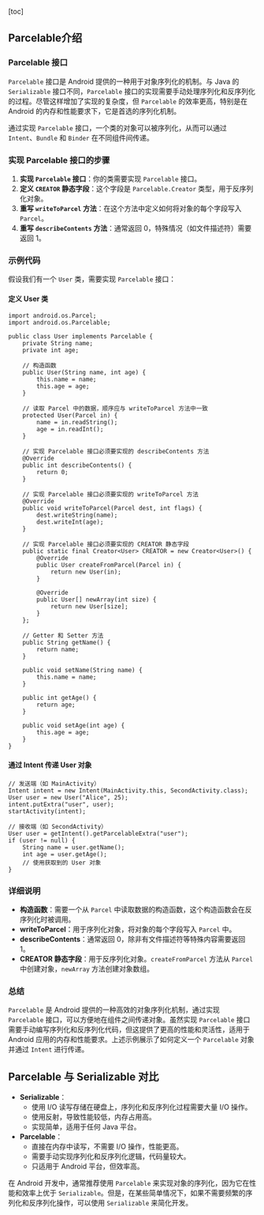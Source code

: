 [toc]

## Parcelable介绍

### Parcelable 接口

`Parcelable` 接口是 Android 提供的一种用于对象序列化的机制。与 Java 的 `Serializable` 接口不同，`Parcelable` 接口的实现需要手动处理序列化和反序列化的过程。尽管这样增加了实现的复杂度，但 `Parcelable` 的效率更高，特别是在 Android 的内存和性能要求下，它是首选的序列化机制。

通过实现 `Parcelable` 接口，一个类的对象可以被序列化，从而可以通过 `Intent`、`Bundle` 和 `Binder` 在不同组件间传递。

### 实现 Parcelable 接口的步骤

1. **实现 `Parcelable` 接口**：你的类需要实现 `Parcelable` 接口。
2. **定义 `CREATOR` 静态字段**：这个字段是 `Parcelable.Creator` 类型，用于反序列化对象。
3. **重写 `writeToParcel` 方法**：在这个方法中定义如何将对象的每个字段写入 `Parcel`。
4. **重写 `describeContents` 方法**：通常返回 0，特殊情况（如文件描述符）需要返回 1。

### 示例代码

假设我们有一个 `User` 类，需要实现 `Parcelable` 接口：

#### 定义 User 类

```
import android.os.Parcel;
import android.os.Parcelable;

public class User implements Parcelable {
    private String name;
    private int age;

    // 构造函数
    public User(String name, int age) {
        this.name = name;
        this.age = age;
    }

    // 读取 Parcel 中的数据，顺序应与 writeToParcel 方法中一致
    protected User(Parcel in) {
        name = in.readString();
        age = in.readInt();
    }

    // 实现 Parcelable 接口必须要实现的 describeContents 方法
    @Override
    public int describeContents() {
        return 0;
    }

    // 实现 Parcelable 接口必须要实现的 writeToParcel 方法
    @Override
    public void writeToParcel(Parcel dest, int flags) {
        dest.writeString(name);
        dest.writeInt(age);
    }

    // 实现 Parcelable 接口必须要实现的 CREATOR 静态字段
    public static final Creator<User> CREATOR = new Creator<User>() {
        @Override
        public User createFromParcel(Parcel in) {
            return new User(in);
        }

        @Override
        public User[] newArray(int size) {
            return new User[size];
        }
    };

    // Getter 和 Setter 方法
    public String getName() {
        return name;
    }

    public void setName(String name) {
        this.name = name;
    }

    public int getAge() {
        return age;
    }

    public void setAge(int age) {
        this.age = age;
    }
}

```

#### 通过 Intent 传递 User 对象

```
// 发送端（如 MainActivity）
Intent intent = new Intent(MainActivity.this, SecondActivity.class);
User user = new User("Alice", 25);
intent.putExtra("user", user);
startActivity(intent);

// 接收端（如 SecondActivity）
User user = getIntent().getParcelableExtra("user");
if (user != null) {
    String name = user.getName();
    int age = user.getAge();
    // 使用获取到的 User 对象
}

```

### 详细说明

- **构造函数**：需要一个从 `Parcel` 中读取数据的构造函数，这个构造函数会在反序列化时被调用。
- **writeToParcel**：用于序列化对象，将对象的每个字段写入 `Parcel` 中。
- **describeContents**：通常返回 0，除非有文件描述符等特殊内容需要返回 1。
- **CREATOR 静态字段**：用于反序列化对象。`createFromParcel` 方法从 `Parcel` 中创建对象，`newArray` 方法创建对象数组。

### 总结

`Parcelable` 是 Android 提供的一种高效的对象序列化机制，通过实现 `Parcelable` 接口，可以方便地在组件之间传递对象。虽然实现 `Parcelable` 接口需要手动编写序列化和反序列化代码，但这提供了更高的性能和灵活性，适用于 Android 应用的内存和性能要求。上述示例展示了如何定义一个 `Parcelable` 对象并通过 `Intent` 进行传递。



## Parcelable 与 Serializable 对比

- **Serializable**：
  - 使用 I/O 读写存储在硬盘上，序列化和反序列化过程需要大量 I/O 操作。
  - 使用反射，导致性能较低，内存占用高。
  - 实现简单，适用于任何 Java 平台。
- **Parcelable**：
  - 直接在内存中读写，不需要 I/O 操作，性能更高。
  - 需要手动实现序列化和反序列化逻辑，代码量较大。
  - 只适用于 Android 平台，但效率高。

在 Android 开发中，通常推荐使用 `Parcelable` 来实现对象的序列化，因为它在性能和效率上优于 `Serializable`。但是，在某些简单情况下，如果不需要频繁的序列化和反序列化操作，可以使用 `Serializable` 来简化开发。
